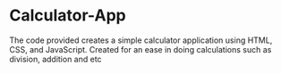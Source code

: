 # Calculator-App
The code provided creates a simple calculator application using HTML, CSS, and JavaScript. Created for an ease in doing calculations such as division, addition and etc

